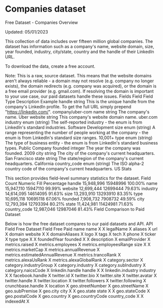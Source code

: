 # Companies dataset


Free Dataset - Companies
Overview

Updated: 05/01/2023

This collection of data includes over fifteen million global companies. The dataset has information such as a company's name, website domain, size, year founded, industry, city/state, country and the handle of their LinkedIn URL.

To download the data, create a free account.

Note: This is a raw, source dataset. This means that the website domains aren't always reliable - a domain may not resolve (e.g. company no longer exists), the domain redirects (e.g. company was acquired), or the domain is a free email provider (e.g. gmail.com). If resolving the domain is important to your use case, our paid datasets handle these issues.
Fields
Field	Field Type	Description	Example
handle	string	This is the unique handle from the company's LinkedIn profile. To get the full URL simply prepend "https://linkedin.com/".	company/uber-com
name	string	The company's name.	Uber
website	string	This company's website domain name.	uber.com
industry	enum (string)	The self-reported industry - the enum is from LinkedIn's standard industries.	Software Development
size	enum (string)	A range representing the number of people working at the company - the enum is from LinkedIn's standard size ranges.	10,001+
type	enum (string)	The type of business entity - the enum is from LinkedIn's standard business types.	Public Company
founded	integer	The year the company was founded.	2009
city	string	The city of the company's current headquarters.	San Francisco
state	string	The state/region of the company's current headquarters.	California
country_code	enum (string)	The ISO alpha-2 country code of the company's current headquarters.	US
Stats

This section provides field-level summary statistics for the dataset.
Field	Count	Numeric	Fill Percentage
handle	15,948,996	15948996	100.00%
name	15,947,110	15947110	99.99%
website	12,699,444	12699444	79.63%
industry	14,614,095	14614095	91.63%
size	13,293,910	13293910	83.35%
type	10,695,118	10695118	67.06%
founded	7,908,732	7908732	49.59%
city	12,793,394	12793394	80.21%
state	11,424,981	11424981	71.63%
country_code	12,987,046	12987046	81.43%
Field Comparison to Paid Dataset

Below is how the free dataset compares to our paid datasets and API.
API Field	Free Dataset Field	Free	Paid
name	name	X	X
legalName			X
aliases			X
url			X
domain	website	X	X
domainAliases			X
logo			X
tags			X
tech			X
phone			X
ticker			X
type	type	X	X
foundedYear	founded	X	X
description			X
emailProvider			X
metrics.raised			X
metrics.employees			X
metrics.employeesRange	size	X	X
metrics.marketCap			X
metrics.annualRevenue			X
metrics.estimatedAnnualRevenue			X
metrics.trancoRank			X
metrics.alexaUsRank			X
metrics.alexaGlobalRank			X
category.sector			X
category.industryGroup			X
category.industry			X
category.subIndustry			X
category.naicsCode			X
linkedin.handle	handle	X	X
linkedin.industry	industry	X	X
facebook.handle			X
twitter.id			X
twitter.bio			X
twitter.site			X
twitter.avatar			X
twitter.handle			X
twitter.location			X
twitter.followers			X
twitter.following			X
crunchbase.handle			X
location			X
geo.streetNumber			X
geo.streetName			X
geo.subPremise			X
geo.city	city	X	X
geo.state	state	X	X
geo.stateCode			X
geo.postalCode			X
geo.country			X
geo.countryCode	country_code	X	X
indexedAt			X
